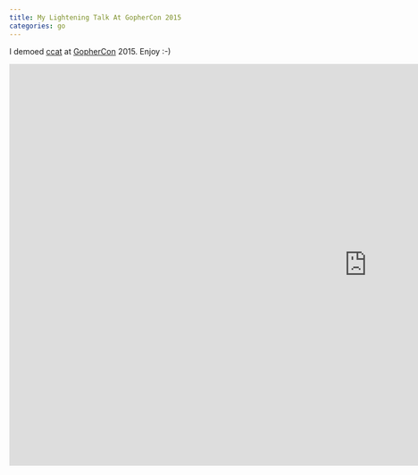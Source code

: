```yaml
---
title: My Lightening Talk At GopherCon 2015
categories: go
---
```


I demoed [ccat](https://github.com/jingweno/ccat) at [GopherCon](http://www.gophercon.com/) 2015. Enjoy :-)

<div>
<iframe width="1280" height="720"
src="https://www.youtube.com/embed/dvtmDUKnLfg?rel=0" frameborder="0"
allowfullscreen></iframe>
</div>
